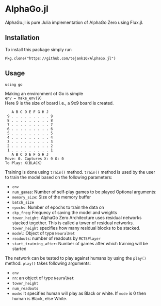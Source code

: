 # AlphaGo.jl
AlphaGo.jl is pure Julia implementation of AlphaGo Zero using Flux.jl.

## Installation 
To install this package simply run
```
Pkg.clone("https://github.com/tejank10/AlphaGo.jl")
```
## Usage
```
using go
```
Making an environment of Go is simple  
`env = make_env(9)`  
Here 9 is the size of board i.e., a 9x9 board is created.   
```
   A B C D E F G H J  
 9 . . . . . . . . . 9  
 8 . . . . . . . . . 8  
 7 . . . . . . . . . 7  
 6 . . . . . . . . . 6  
 5 . . . . . . . . . 5  
 4 . . . . . . . . . 4  
 3 . . . . . . . . . 3  
 2 . . . . . . . . . 2  
 1 . . . . . . . . . 1  
   A B C D E F G H J  
Move: 0. Captures X: 0 O: 0  
To Play: X(BLACK)  
```  
Training is done using `train()` method. `train()` method is used by the user to train the model based on the following parameters:
- `env`
- `num_games`: Number of self-play games to be played
Optional arguments:
- `memory_size`: Size of the memory buffer
- `batch_size`
- `epochs`: Number of epochs to train the data on
- `ckp_freq`: Frequecy of saving the model and weights
- `tower_height`: AlphaGo Zero Architecture uses residual networks stacked together. This is called a tower of residual networks. `tower_height` specifies how many residual blocks to be stacked.
- `model`: Object of type `NeuralNet`
- `readouts`: number of readouts by `MCTSPlayer`
- `start_training_after`: Number of games after which training will be started

The network can be tested to play against humans by using the `play()` method. `play()` takes following arguments:
- `env`
- `nn`: an object of type `NeuralNet`
- `tower_height`
- `num_readouts`
- `mode`: It specifies human will play as Black or white. If `mode` is 0 then human is Black, else White.

